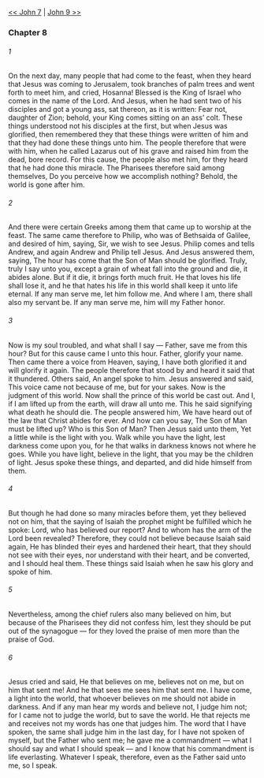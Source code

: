 [<< John 7](John%207)  |  [John 9 >>](John%209)

### Chapter 8
###### 1
On the next day, many people that had come to the feast, when they heard that Jesus was coming to Jerusalem, took branches of palm trees and went forth to meet him, and cried, Hosanna! Blessed is the King of Israel who comes in the name of the Lord. And Jesus, when he had sent two of his disciples and got a young ass, sat thereon, as it is written: Fear not, daughter of Zion; behold, your King comes sitting on an ass’ colt. These things understood not his disciples at the first, but when Jesus was glorified, then remembered they that these things were written of him and that they had done these things unto him. The people therefore that were with him, when he called Lazarus out of his grave and raised him from the dead, bore record. For this cause, the people also met him, for they heard that he had done this miracle. The Pharisees therefore said among themselves, Do you perceive how we accomplish nothing? Behold, the world is gone after him.

###### 2
And there were certain Greeks among them that came up to worship at the feast. The same came therefore to Philip, who was of Bethsaida of Galilee, and desired of him, saying, Sir, we wish to see Jesus. Philip comes and tells Andrew, and again Andrew and Philip tell Jesus. And Jesus answered them, saying, The hour has come that the Son of Man should be glorified. Truly, truly I say unto you, except a grain of wheat fall into the ground and die, it abides alone. But if it die, it brings forth much fruit. He that loves his life shall lose it, and he that hates his life in this world shall keep it unto life eternal. If any man serve me, let him follow me. And where I am, there shall also my servant be. If any man serve me, him will my Father honor.

###### 3
Now is my soul troubled, and what shall I say — Father, save me from this hour? But for this cause came I unto this hour. Father, glorify your name. Then came there a voice from Heaven, saying, I have both glorified it and will glorify it again. The people therefore that stood by and heard it said that it thundered. Others said, An angel spoke to him. Jesus answered and said, This voice came not because of me, but for your sakes. Now is the judgment of this world. Now shall the prince of this world be cast out. And I, if I am lifted up from the earth, will draw all unto me. This he said signifying what death he should die. The people answered him, We have heard out of the law that Christ abides for ever. And how can you say, The Son of Man must be lifted up? Who is this Son of Man? Then Jesus said unto them, Yet a little while is the light with you. Walk while you have the light, lest darkness come upon you, for he that walks in darkness knows not where he goes. While you have light, believe in the light, that you may be the children of light. Jesus spoke these things, and departed, and did hide himself from them.

###### 4
But though he had done so many miracles before them, yet they believed not on him, that the saying of Isaiah the prophet might be fulfilled which he spoke: Lord, who has believed our report? And to whom has the arm of the Lord been revealed? Therefore, they could not believe because Isaiah said again, He has blinded their eyes and hardened their heart, that they should not see with their eyes, nor understand with their heart, and be converted, and I should heal them. These things said Isaiah when he saw his glory and spoke of him.

###### 5
Nevertheless, among the chief rulers also many believed on him, but because of the Pharisees they did not confess him, lest they should be put out of the synagogue — for they loved the praise of men more than the praise of God.

###### 6
Jesus cried and said, He that believes on me, believes not on me, but on him that sent me! And he that sees me sees him that sent me. I have come, a light into the world, that whoever believes on me should not abide in darkness. And if any man hear my words and believe not, I judge him not; for I came not to judge the world, but to save the world. He that rejects me and receives not my words has one that judges him. The word that I have spoken, the same shall judge him in the last day, for I have not spoken of myself, but the Father who sent me; he gave me a commandment — what I should say and what I should speak — and I know that his commandment is life everlasting. Whatever I speak, therefore, even as the Father said unto me, so I speak.